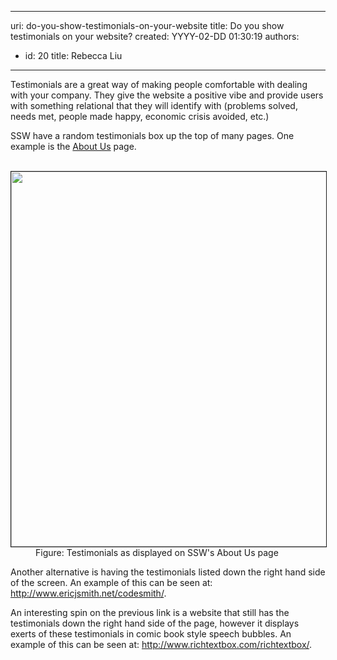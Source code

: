 

---
uri: do-you-show-testimonials-on-your-website
title: Do you show testimonials on your website?
created: YYYY-02-DD 01:30:19
authors:
  - id: 20
    title: Rebecca Liu
---




<span class='intro'> <p>
      Testimonials are a great way of making people comfortable with dealing with your
      company. They give the website a positive vibe and provide users with something
      relational that they will identify with (problems solved, needs met, people made
      happy, economic crisis avoided, etc.)<br></p><p>
      SSW have a random testimonials box up the top of many pages. One example is the
      <a href="http&#58;//www.ssw.com.au/ssw/Company/AboutUs.aspx">About Us</a> page.</p> </span>

<dl class="image"><dt>
      ​<img border="1" src="http&#58;//www.ssw.com.au/ssw/Standards/Rules/Images/MarketingTestimonials.gif" alt="" style="width&#58;600px;" />
      <br>
   </dt><dd>Figure&#58; Testimonials as displayed on SSW's About Us page</dd></dl><p> Another alternative is having the testimonials listed down the right hand side of the screen. An example of this can be seen at&#58; 
   <a href="http&#58;//www.ssw.com.au/ssw/Redirect/Codesmith.htm">http&#58;//www.ericjsmith.net/codesmith/</a>. </p><p> An interesting spin on the previous link is a website that still has the testimonials down the right hand side of the page, however it displays exerts of these testimonials in comic book style speech bubbles. An example of this can be seen at&#58; 
   <a href="http&#58;//www.ssw.com.au/ssw/Redirect/RichTextBox/RichTextBox.htm">http&#58;//www.richtextbox.com/richtextbox/</a>. </p>


